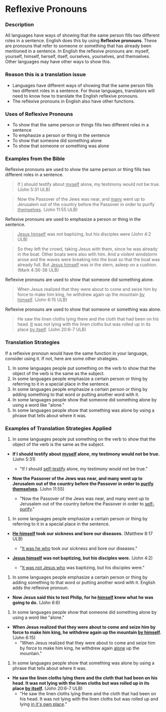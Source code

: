 # Reflexive Pronouns #


### Description

All languages have ways of showing that the same person fills two different roles in a sentence. English does this by using **Reflexive pronouns**. These are pronouns that refer to someone or something that has already been mentioned in a sentence. In English the reflexive pronouns are: myself, yourself, himself, herself, itself, ourselves, yourselves, and themselves. Other languages may have other ways to show this.

### Reason this is a translation issue

* Languages have different ways of showing that the same person fills two different roles in a sentence. For those languages, translators will need to know how to translate the English reflexive pronouns.
* The reflexive pronouns in English also have other functions.

### Uses of Reflexive Pronouns

* To show that the same person or things fills two different roles in a sentence
* To emphasize a person or thing in the sentence
* To show that someone did something alone
* To show that someone or something was alone

### Examples from the Bible

Reflexive pronouns are used to show the same person or thing fills two different roles in a sentence.
<blockquote>If <u>I</u> should testify about <u>myself</u> alone, my testimony would not be true. (John 5:31 ULB) </blockquote>

>Now the Passover of the Jews was near, and <u>many</u> went up to Jerusalem out of the country before the Passover in order to purify <u>themselves</u>. (John 11:55 ULB)

Reflexive pronouns are used to emphasize a person or thing in the sentence.
<blockquote><u>Jesus himself</u> was not baptizing, but his disciples were (John 4:2 ULB)  </blockquote>

> So they left the crowd, taking Jesus with them, since he was already in the boat. Other boats were also with him. And a violent windstorm arose and the waves were breaking into the boat so that the boat was already full. But <u>Jesus himself</u> was in the stern, asleep on a cushion. (Mark 4:36-38 ULB)

Reflexive pronouns are used to show that someone did something alone.
>When Jesus realized that they were about to come and seize him by force to make him king, he withdrew again up the mountain <u>by himself</u>. (John 6:15 ULB)

Reflexive pronouns are used to show that someone or something was alone.
>He saw the linen cloths lying there and the cloth that had been on his head. <u>It</u> was not lying with the linen cloths but was rolled up in its place <u>by itself</u>. (John 20:6-7 ULB)

### Translation Strategies

If a reflexive pronoun would have the same function in your language, consider using it. If not, here are some other strategies.

1. In some languages people put something on the verb to show that the object of the verb is the same as the subject.
1. In some languages people emphasize a certain person or thing by referring to it in a special place in the sentence.
1. In some languages people emphasize a certain person or thing by adding something to that word or putting another word with it.
1. In some languages people show that someone did something alone by using a word like "alone."
1. In some languages people show that something was alone by using a phrase that tells about where it was.

### Examples of Translation Strategies Applied

1. In some languages people put something on the verb to show that the object of the verb is the same as the subject.

  * **If I should testify about <u>myself</u> alone, my testimony would not be true.** (John 5:31)
      * "If I should <u>self-testify</u> alone, my testimony would not be true."

  * **Now the Passover of the Jews was near, and many went up to Jerusalem out of the country before the Passover in order to <u>purify themselves</u>.** (John 11:55)
      * "Now the Passover of the Jews was near, and many went up to Jerusalem out of the country before the Passover in order to <u>self-purify</u>."

1. In some languages people emphasize a certain person or thing by referring to it in a special place in the sentence.

  * **<u>He himself</u> took our sickness and bore our diseases.** (Matthew 8:17 ULB)
      * "<u>It was he who</u>  took our sickness and bore our diseases."

  * **<u>Jesus himself</u> was not baptizing, but his disciples were.** (John 4:2)
      * "<u>It was not Jesus who</u> was baptizing, but his disciples were."

1. In some languages people emphasize a certain person or thing by adding something to that word or putting another word with it. English adds the reflexive pronoun.

  * **Now Jesus said this to test Philip, for he <u>himself</u> knew what he was going to do.** (John 6:6)

1. In some languages people show that someone did something alone by using a word like "alone."

  * **When Jesus realized that they were about to come and seize him by force to make him king, he withdrew again up the mountain <u>by himself</u>.** (John 6:15)
      * "When Jesus realized that they were about to come and seize him by force to make him king, he withdrew again <u>alone</u> up the mountain."

1. In some languages people show that something was alone by using a phrase that tells about where it was.

  * **He saw the linen cloths lying there and the cloth that had been on his head. It was not lying with the linen cloths but was rolled up in its place <u>by itself</u>.** (John 20:6-7 ULB)
      * "He saw the linen cloths lying there and the cloth that had been on his head. It was not lying with the linen cloths but was rolled up and lying <u>in it's own place</u>."

